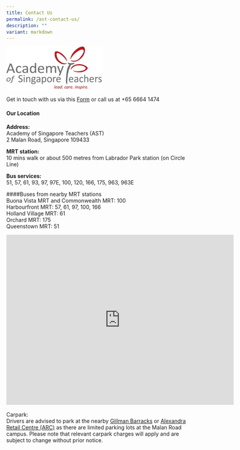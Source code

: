 ```yaml
---
title: Contact Us
permalink: /ast-contact-us/
description: ""
variant: markdown
---
```

<img style="width:50%" src="/images/astlogo1.png">

Get in touch with us via this [Form](https://form.gov.sg/642bdbd5d11e700013f079c9) or call us at  +65 6664 1474

#### Our Location

**Address:**<br>Academy of Singapore Teachers (AST)<br>2 Malan Road, Singapore 109433

**MRT station:**<br> 10 mins walk or about 500 metres from Labrador Park station (on Circle Line)  

**Bus services:**<br> 51, 57, 61, 93, 97, 97E, 100, 120, 166, 175, 963, 963E

####Buses from nearby MRT stations<br>
Buona Vista MRT and Commonwealth MRT: 100  
Harbourfront MRT: 57, 61, 97, 100, 166  
Holland Village MRT: 61  
Orchard MRT: 175  
Queenstown MRT: 51

<iframe loading="lazy" allowfullscreen="" style="border:0;" height="450" width="600" src="https://www.google.com/maps/embed?pb=!1m14!1m8!1m3!1d31910.62587407959!2d103.802846!3d1.276458!3m2!1i1024!2i768!4f13.1!3m3!1m2!1s0x0%3A0x86c1c80b2bd60a97!2sAcademy%20of%20Singapore%20Teachers!5e0!3m2!1sen!2ssg!4v1669692997947!5m2!1sen!2ssg"></iframe>

Carpark:  
Drivers are advised to park at the nearby&nbsp;[Gillman Barracks](https://www.sgcarmart.com/news/carpark_index.php?ID=816&amp;LOC=all&amp;TYP=carpark&amp;SRH=)&nbsp;or&nbsp;[Alexandra Retail Centre (ARC)](https://www.sgcarmart.com/news/carpark_index.php?ID=855&amp;LOC=all&amp;TYP=carpark&amp;SRH=Alexandra%20Retail%20Centre)&nbsp;as&nbsp;there are&nbsp;limited parking lots at the Malan Road campus. Please note that relevant carpark charges&nbsp;will apply and are subject to change without prior notice.